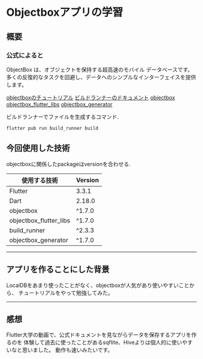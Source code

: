 # Objectboxアプリの学習
## 概要
### 公式によると
ObjectBox は、オブジェクトを保持する超高速のモバイル データベースです。
多くの反復的なタスクを回避し、データへのシンプルなインターフェイスを提供します。

[objectboxのチュートリアル](https://docs.objectbox.io/getting-started)
[ビルドランナーのドキュメント](https://pub.dev/packages/build_runner)
[objectbox](https://pub.dev/packages/objectbox)
[objectbox_flutter_libs](https://pub.dev/packages/objectbox_flutter_libs)
[objectbox_generator](https://pub.dev/packages/objectbox_generator)

ビルドランナーでファイルを生成するコマンド.
```
flutter pub run build_runner build
```

## 今回使用した技術
objectboxに関係したpackageはversionを合わせる.

| 使用する技術 |  Version |
|--------------|----------|
|Flutter       |3.3.1     |
|Dart          |2.18.0    |
|objectbox          |^1.7.0    |
|objectbox_flutter_libs |^1.7.0    |
|build_runner          |^2.3.3    |
|objectbox_generator |^1.7.0     |

-----

## アプリを作ることにした背景
LocalDBをあまり使ったことがなく、objectboxが人気があり使いやすいことから、
チュートリアルをやって勉強してみた。

--------
## 感想
Flutter大学の動画で、公式ドキュメントを見ながらデータを保存するアプリを作るのを
体験して過去に使ったことがあるsqflite、Hiveよりは個人的に使いやすいなと思いました。
動作も速いみたいです。